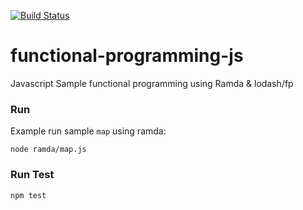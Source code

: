 [![Build Status](https://travis-ci.com/yudapc/functional-programming-js.svg?branch=master)](https://travis-ci.com/yudapc/functional-programming-js)


# functional-programming-js
Javascript Sample functional programming using Ramda &amp; lodash/fp

### Run

Example run sample `map` using ramda:

`node ramda/map.js`

### Run Test

`npm test`
